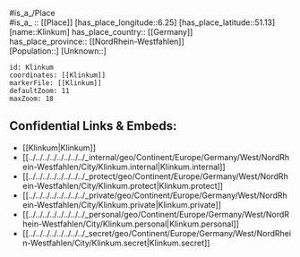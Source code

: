 ﻿---
location: [51.13,6.25] 
mapzoom: [7,12] 
mapmarker: city 
type: City
tags:
- geo/City


SpocWebEntityId: 31493
isDeleted: false
confidential: public

---
#is_a_/Place  
#is_a_ :: [[Place]] 
[has_place_longitude::6.25] 
[has_place_latitude::51.13] 
[name::Klinkum] 
has_place_country:: [[Germany]]  
has_place_province:: [[NordRhein-Westfahlen]]  
[Population::] 
[Unknown::] 


```leaflet
id: Klinkum
coordinates: [[Klinkum]] 
markerFile: [[Klinkum]] 
defaultZoom: 11 
maxZoom: 18
```


## Confidential Links & Embeds: 
- [[Klinkum|Klinkum]]  
- [[../../../../../../../../_internal/geo/Continent/Europe/Germany/West/NordRhein-Westfahlen/City/Klinkum.internal|Klinkum.internal]] 
- [[../../../../../../../../_protect/geo/Continent/Europe/Germany/West/NordRhein-Westfahlen/City/Klinkum.protect|Klinkum.protect]] 
- [[../../../../../../../../_private/geo/Continent/Europe/Germany/West/NordRhein-Westfahlen/City/Klinkum.private|Klinkum.private]] 
- [[../../../../../../../../_personal/geo/Continent/Europe/Germany/West/NordRhein-Westfahlen/City/Klinkum.personal|Klinkum.personal]] 
- [[../../../../../../../../_secret/geo/Continent/Europe/Germany/West/NordRhein-Westfahlen/City/Klinkum.secret|Klinkum.secret]] 
